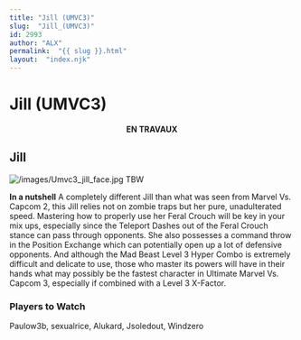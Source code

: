 ```yaml
---
title: "Jill (UMVC3)"
slug:  "Jill_(UMVC3)"
id: 2993
author: "ALX"
permalink:  "{{ slug }}.html"
layout:  "index.njk"
---
```


# Jill (UMVC3)

<center>

**EN TRAVAUX**

</center>

## Jill

![](/images/Umvc3_jill_face.jpg‎ "/images/Umvc3_jill_face.jpg‎") TBW

**In a nutshell** A completely different Jill than what was seen from
Marvel Vs. Capcom 2, this Jill relies not on zombie traps but her pure,
unadulterated speed. Mastering how to properly use her Feral Crouch will
be key in your mix ups, especially since the Teleport Dashes out of the
Feral Crouch stance can pass through opponents. She also possesses a
command throw in the Position Exchange which can potentially open up a
lot of defensive opponents. And although the Mad Beast Level 3 Hyper
Combo is extremely difficult and delicate to use, those who master its
powers will have in their hands what may possibly be the fastest
character in Ultimate Marvel Vs. Capcom 3, especially if combined with a
Level 3 X-Factor.

### Players to Watch

Paulow3b, sexualrice, Alukard, Jsoledout, Windzero
